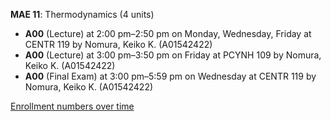 **MAE 11**: Thermodynamics (4 units)

- **A00** (Lecture) at 2:00 pm–2:50 pm on Monday, Wednesday, Friday at CENTR 119 by Nomura, Keiko K. (A01542422)
- **A00** (Lecture) at 3:00 pm–3:50 pm on Friday at PCYNH 109 by Nomura, Keiko K. (A01542422)
- **A00** (Final Exam) at 3:00 pm–5:59 pm on Wednesday at CENTR 119 by Nomura, Keiko K. (A01542422)

[Enrollment numbers over time](./MAE11.tsv)
